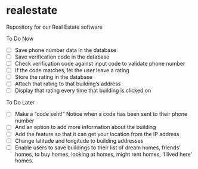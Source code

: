 # realestate
Repository for our Real Estate software

To Do Now
- [ ] Save phone number data in the database 
- [ ] Save verification code in the database 
- [ ] Check verification code against input code to validate phone number
- [ ] If the code matches, let the user leave a rating
- [ ] Store the rating in the database
- [ ] Attach that rating to that building’s address
- [ ] Display that rating every time that building is clicked on 

To Do Later
- [ ] Make a “code sent!” Notice when a code has been sent to their phone number
- [ ] And an option to add more information about the building
- [ ] Add the feature so that it can get your location from the IP address 
- [ ] Change latitude and longitude to building addresses
- [ ] Enable users to save buildings to their list of dream homes, friends’ homes, to buy homes, looking at homes, might rent homes, ‘I lived here’ homes.
